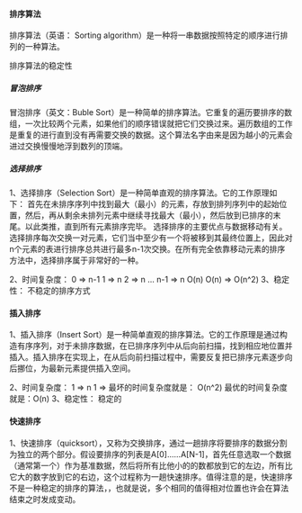 #### 排序算法
排序算法（英语： Sorting algorithm）是一种将一串数据按照特定的顺序进行排列的一种算法。

排序算法的稳定性

##### 冒泡排序
冒泡排序（英文：Buble Sort）是一种简单的排序算法。它重复的遍历要排序的数组，一次比较两个元素，如果他们的顺序错误就把它们交换过来。遍历数组的工作是重复的进行直到没有再需要交换的数据。这个算法名字由来是因为越小的元素会进过交换慢慢地浮到数列的顶端。

##### 选择排序
1、选择排序（Selection Sort）是一种简单直观的排序算法。它的工作原理如下：
首先在未排序序列中找到最大（最小）的元素，存放到排列序列中的起始位置，然后，再从剩余未排列元素中继续寻找最大（最小），然后放到已排序的末尾。以此类推，直到所有元素排序完毕。
选择排序的主要优点与数据移动有关。选择排序每次交换一对元素，它们当中至少有一个将被移到其最终位置上，因此对n个元素的表进行排序总共进行最多n-1次交换。在所有完全依靠移动元素的排序方法中，选择排序属于非常好的一种。

2、时间复杂度：
0 => n-1
    1 => n
    2 => n
    ...
    n-1 => n
    O(n)
O(n)
=> O(n^2)
3、稳定性：
不稳定的排序方式

#### 插入排序
1、插入排序（Insert Sort）是一种简单直观的排序算法。它的工作原理是通过构造有序序列，对于未排序数据，在已排序序列中从后向前扫描，找到相应地位置并插入。插入排序在实现上，在从后向前扫描过程中，需要反复把已排序元素逐步向后挪位，为最新元素提供插入空间。

2、时间复杂度：
1 => n
    1 => 
最坏的时间复杂度就是： O(n^2)
最优的时间复杂度就是：O(n)
3、稳定性：
稳定的

#### 快速排序
1、快速排序（quicksort），又称为交换排序，通过一趟排序将要排序的数据分割为独立的两个部分。假设要排序的列表是A[0]......A[N-1]，首先任意选取一个数据（通常第一个）作为基准数据，然后将所有比他小的的数都放到它的左边，所有比它大的数字放到它的右边，这个过程称为一趟快速排序。值得注意的是，快速排序不是一种稳定的排序的算法，，也就是说，多个相同的值得相对位置也许会在算法结束之时发成变动。

